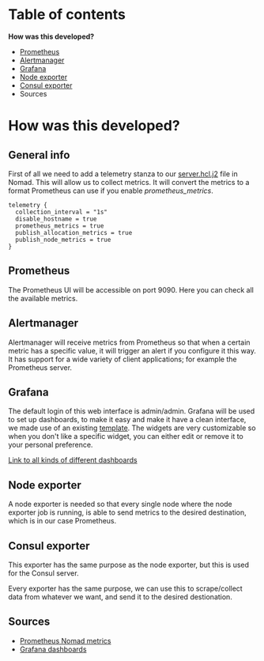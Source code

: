 # Table of contents

**How was this developed?**

- [Prometheus](https://github.com/GiulianoArgentinoPXL/PXL_nomad/blob/team19/Prometheus/nomad_jobs/Prometheus.hcl)
- [Alertmanager](https://github.com/GiulianoArgentinoPXL/PXL_nomad/blob/team19/Prometheus/nomad_jobs/alertmanager.hcl)
- [Grafana](https://github.com/GiulianoArgentinoPXL/PXL_nomad/blob/team19/Prometheus/nomad_jobs/grafana.hcl)
- [Node exporter](https://github.com/GiulianoArgentinoPXL/PXL_nomad/blob/team19/Prometheus/nomad_jobs/nodeExporter)
- [Consul exporter](https://github.com/GiulianoArgentinoPXL/PXL_nomad/blob/team19/Prometheus/nomad_jobs/consulExporter.hcl)
- Sources

# How was this developed?

## General info

First of all we need to add a telemetry stanza to our [server.hcl.j2](https://github.com/GiulianoArgentinoPXL/PXL_nomad/blob/team19/Prometheus/ansible/roles/software/nomad/templates/server.hcl.j2) file in Nomad. This will allow us to collect metrics. It will convert the metrics to a format Prometheus can use if you enable *prometheus_metrics*.

```
telemetry {
  collection_interval = "1s"
  disable_hostname = true
  prometheus_metrics = true
  publish_allocation_metrics = true
  publish_node_metrics = true
}
```

## Prometheus

The Prometheus UI will be accessible on port 9090. Here you can check all the available metrics.

## Alertmanager

Alertmanager will receive metrics from Prometheus so that when a certain metric has a specific value, it will trigger an alert if you configure it this way. It has support for a wide variety of client applications; for example the Prometheus server.

## Grafana

The default login of this web interface is admin/admin.
Grafana will be used to set up dashboards, to make it easy and make it have a clean interface, we made use of an existing [template](https://github.com/GiulianoArgentinoPXL/PXL_nomad/blob/team19/Prometheus/Grafana-dashboard-prometheus-node-exporter.json). 
The widgets are very customizable so when you don't like a specific widget, you can either edit or remove it to your personal preference. 

[Link to all kinds of different dashboards](https://grafana.com/grafana/dashboards)

## Node exporter

A node exporter is needed so that every single node where the node exporter job is running, is able to send metrics to the desired destination, which is in our case Prometheus.

## Consul exporter

This exporter has the same purpose as the node exporter, but this is used for the Consul server.

Every exporter has the same purpose, we can use this to scrape/collect data from whatever we want, and send it to the desired destionation.

## Sources

- [Prometheus Nomad metrics](https://learn.hashicorp.com/tutorials/nomad/prometheus-metrics)
- [Grafana dashboards](https://grafana.com/grafana/dashboards)

